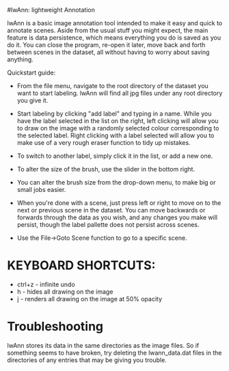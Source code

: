 #lwAnn: lightweight Annotation

lwAnn is a basic image annotation tool intended to make it easy and quick to annotate scenes. Aside from the usual stuff you might expect, the main feature is data persistence, which means everything you do is saved as you do it. You can close the program, re-open it later, move back and forth between scenes in the dataset, all without having to worry about saving anything.

Quickstart guide:
- From the file menu, navigate to the root directory of the dataset you want to start labeling. lwAnn will find all jpg files under any root directory you give it.

- Start labeling by clicking "add label" and typing in a name. While you have the label selected in the list on the right, left clicking will allow you to draw on the image with a randomly selected colour corresponding to the selected label. Right clicking with a label selected will allow you to make use of a very rough eraser function to tidy up mistakes.

- To switch to another label, simply click it in the list, or add a new one.

- To alter the size of the brush, use the slider in the bottom right.

- You can alter the brush size from the drop-down menu, to make big or small jobs easier.

- When you're done with a scene, just press left or right to move on to the next or previous scene in the dataset. You can move backwards or forwards through the data as you wish, and any changes you make will persist, though the label pallette does not persist across scenes.

- Use the File->Goto Scene function to go to a specific scene.

# KEYBOARD SHORTCUTS:

- ctrl+z - infinite undo
- h - hides all drawing on the image
- j - renders all drawing on the image at 50% opacity

# Troubleshooting

lwAnn stores its data in the same directories as the image files. So if something seems to have broken, try deleting the lwann_data.dat files in the directories of any entries that may be giving you trouble.
